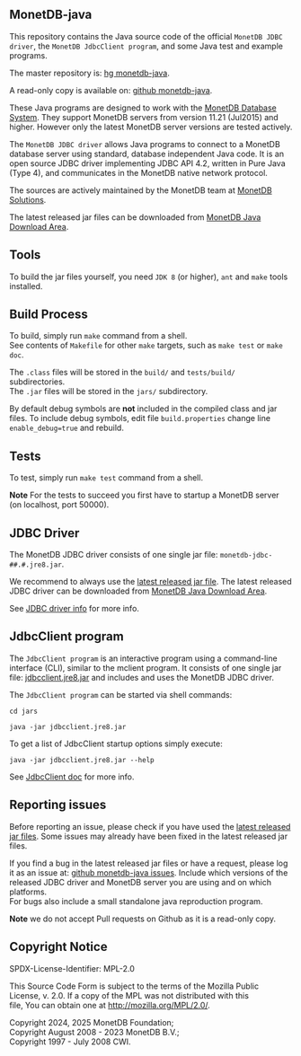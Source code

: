 ## MonetDB-java

This repository contains the Java source code of the official `MonetDB JDBC driver`,
the `MonetDB JdbcClient program`, and some Java test and example programs.

The master repository is: [hg monetdb-java](https://www.monetdb.org/hg/monetdb-java/file/tip).

A read-only copy is available on: [github monetdb-java](https://github.com/MonetDB/monetdb-java).


These Java programs are designed to work with the [MonetDB Database System](https://www.monetdb.org/).
They support MonetDB servers from version 11.21 (Jul2015) and higher.
However only the latest MonetDB server versions are tested actively.

The `MonetDB JDBC driver` allows Java programs to connect to a MonetDB
database server using standard, database independent Java code.
It is an open source JDBC driver implementing JDBC API 4.2, written in Pure Java (Type 4),
and communicates in the MonetDB native network protocol.

The sources are actively maintained by the MonetDB team at [MonetDB Solutions](https://www.monetdbsolutions.com/).

The latest released jar files can be downloaded from [MonetDB Java Download Area](https://www.monetdb.org/downloads/Java/).

## Tools
To build the jar files yourself, you need `JDK 8` (or higher), `ant` and `make` tools installed.

## Build Process
To build, simply run `make` command from a shell.  
See contents of `Makefile` for other `make` targets, such as `make test` or `make doc`.

The `.class` files will be stored in the `build/` and `tests/build/` subdirectories.  
The `.jar` files will be stored in the `jars/` subdirectory.

By default debug symbols are **not** included in the compiled class and jar files.
To include debug symbols, edit file `build.properties` change line `enable_debug=true` and rebuild.

## Tests
To test, simply run `make test` command from a shell.

**Note** For the tests to succeed you first have to startup a MonetDB server (on localhost, port 50000).

## JDBC Driver
The MonetDB JDBC driver consists of one single jar file: `monetdb-jdbc-##.#.jre8.jar`.

We recommend to always use the [latest released jar file](https://www.monetdb.org/downloads/Java/).
The latest released JDBC driver can be downloaded from [MonetDB Java Download Area](https://www.monetdb.org/downloads/Java/).

See [JDBC driver info](https://www.monetdb.org/documentation/user-guide/client-interfaces/libraries-drivers/jdbc-driver/) for more info.

## JdbcClient program
The `JdbcClient program` is an interactive program using a command-line interface (CLI), similar to the mclient program.
It consists of one single jar file: [jdbcclient.jre8.jar](https://www.monetdb.org/downloads/Java/) and includes and uses the MonetDB JDBC driver.

The `JdbcClient program` can be started via shell commands:
```
cd jars

java -jar jdbcclient.jre8.jar
```

To get a list of JdbcClient startup options simply execute:
```
java -jar jdbcclient.jre8.jar --help
```

See [JdbcClient doc](https://www.monetdb.org/documentation/user-guide/client-interfaces/jdbcclient/) for more info.

## Reporting issues
Before reporting an issue, please check if you have used the [latest released jar files](https://www.monetdb.org/downloads/Java/).
Some issues may already have been fixed in the latest released jar files.

If you find a bug in the latest released jar files or have a request, please log it as an issue at:
[github monetdb-java issues](https://github.com/MonetDB/monetdb-java/issues).
Include which versions of the released JDBC driver and MonetDB server you are using and on which platforms.  
For bugs also include a small standalone java reproduction program.

**Note** we do not accept Pull requests on Github as it is a read-only copy.

## Copyright Notice
SPDX-License-Identifier: MPL-2.0

This Source Code Form is subject to the terms of the Mozilla Public  
License, v. 2.0.  If a copy of the MPL was not distributed with this  
file, You can obtain one at http://mozilla.org/MPL/2.0/.

Copyright 2024, 2025 MonetDB Foundation;  
Copyright August 2008 - 2023 MonetDB B.V.;  
Copyright 1997 - July 2008 CWI.
